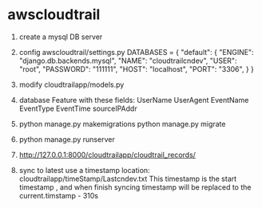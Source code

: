 # awscloudtrail
1. create a mysql DB server

2. config awscloudtrail/settings.py
    DATABASES = {
        "default": {
            "ENGINE": "django.db.backends.mysql",
            "NAME": "cloudtrailcndev",
            "USER": "root",
            "PASSWORD": "111111",
            "HOST": "localhost",
            "PORT": "3306",
        }
    }

3. modify cloudtrailapp/models.py

4. database Feature with these fields:
    UserName
    UserAgent
    EventName
    EventType
    EventTime
    sourceIPAddr

5. python manage.py makemigrations
   python manage.py migrate

6. python manage.py runserver

7. http://127.0.0.1:8000/cloudtrailapp/cloudtrail_records/

8. sync to latest use a timestamp location: cloudtrailapp/timeStamp/Lastcndev.txt
    This timestamp is the start timestamp , and when finish syncing timestamp will be replaced to the 
    current.timstamp - 310s
